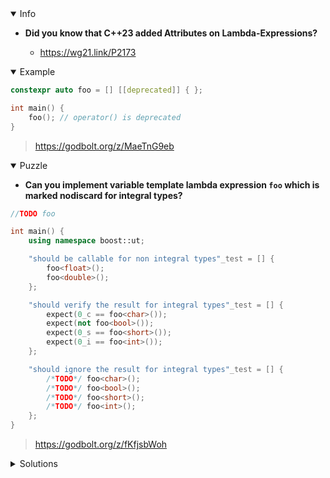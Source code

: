 <details open><summary>Info</summary><p>

* **Did you know that C++23 added Attributes on Lambda-Expressions?**

  * https://wg21.link/P2173

</p></details><details open><summary>Example</summary><p>

```cpp
constexpr auto foo = [] [[deprecated]] { };

int main() {
    foo(); // operator() is deprecated
}
```

> https://godbolt.org/z/MaeTnG9eb

</p></details><details open><summary>Puzzle</summary><p>

* **Can you implement variable template lambda expression `foo` which is marked nodiscard for integral types?**

```cpp
//TODO foo

int main() {
    using namespace boost::ut;

    "should be callable for non integral types"_test = [] {
        foo<float>();
        foo<double>();
    };

    "should verify the result for integral types"_test = [] {
        expect(0_c == foo<char>());
        expect(not foo<bool>());
        expect(0_s == foo<short>());
        expect(0_i == foo<int>());
    };

    "should ignore the result for integral types"_test = [] {
        /*TODO*/ foo<char>();
        /*TODO*/ foo<bool>();
        /*TODO*/ foo<short>();
        /*TODO*/ foo<int>();
    };
}
```

> https://godbolt.org/z/fKfjsbWoh

</p></details><details><summary>Solutions</summary><p>
